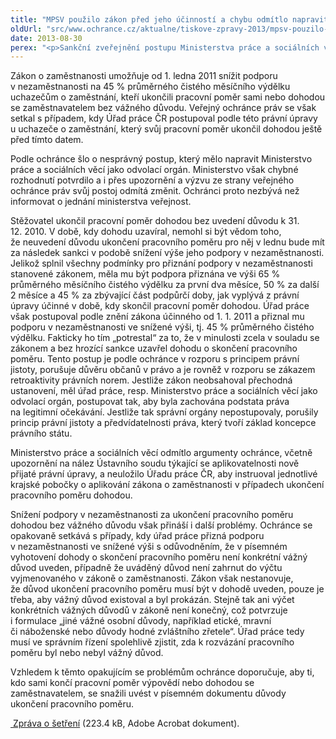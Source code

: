 ```yaml
---
title: "MPSV použilo zákon před jeho účinností a chybu odmítlo napravit"
oldUrl: "src/www.ochrance.cz/aktualne/tiskove-zpravy-2013/mpsv-pouzilo-zakon-pred-jeho-ucinnosti-a-chybu-odmitlo-napravit"
date: 2013-08-30
perex: "<p>Sankční zveřejnění postupu Ministerstva práce a sociálních věcí, které potvrdilo chybné rozhodnutí o snížení podpory v nezaměstnanosti za ukončení pracovního poměru dohodou. Svůj postoj ministerstvo odmítá změnit.</p>"
---
```


<!-- imported from the old website -->

<p>Zákon o zaměstnanosti umožňuje od 1. ledna 2011 snížit podporu v nezaměstnanosti na 45 % průměrného čistého měsíčního výdělku uchazečům o zaměstnání, kteří ukončili pracovní poměr sami nebo dohodou se zaměstnavatelem bez vážného důvodu. Veřejný ochránce práv se však setkal s případem, kdy Úřad práce ČR postupoval podle této právní úpravy u uchazeče o zaměstnání, který svůj pracovní poměr ukončil dohodou ještě před tímto datem.</p><p>Podle ochránce šlo o nesprávný postup, který mělo napravit Ministerstvo práce a sociálních věcí jako odvolací orgán. Ministerstvo však chybné rozhodnutí potvrdilo a i přes upozornění a výzvu ze strany veřejného ochránce práv svůj postoj odmítá změnit. Ochránci proto nezbývá než informovat o jednání ministerstva veřejnost.</p><p>Stěžovatel ukončil pracovní poměr dohodou bez uvedení důvodu k 31. 12. 2010. V době, kdy dohodu uzavíral, nemohl si být vědom toho, že neuvedení důvodu ukončení pracovního poměru pro něj v lednu bude mít za následek sankci v podobě snížení výše jeho podpory v nezaměstnanosti. Jelikož splnil všechny podmínky pro přiznání podpory v nezaměstnanosti stanovené zákonem, měla mu být podpora přiznána ve výši 65 % průměrného měsíčního čistého výdělku za první dva měsíce, 50 % za další 2 měsíce a 45 % za zbývající část podpůrčí doby, jak vyplývá z právní úpravy účinné v době, kdy skončil pracovní poměr dohodou. Úřad práce však postupoval podle znění zákona účinného od 1. 1. 2011 a přiznal mu podporu v nezaměstnanosti ve snížené výši, tj. 45 % průměrného čistého výdělku. Fakticky ho tím „potrestal“ za to, že v minulosti zcela v souladu se zákonem a bez hrozící sankce uzavřel dohodu o skončení pracovního poměru. Tento postup je podle ochránce v rozporu s principem právní jistoty, porušuje důvěru občanů v právo a je rovněž v rozporu se zákazem retroaktivity právních norem. Jestliže zákon neobsahoval přechodná ustanovení, měl úřad práce, resp. Ministerstvo práce a sociálních věcí jako odvolací orgán, postupovat tak, aby byla zachována podstata práva na legitimní očekávání. Jestliže tak správní orgány nepostupovaly, porušily princip právní jistoty a předvídatelnosti práva, který tvoří základ koncepce právního státu.</p><p>Ministerstvo práce a sociálních věcí odmítlo argumenty ochránce, včetně upozornění na nález Ústavního soudu týkající se aplikovatelnosti nově přijaté právní úpravy, a neuložilo Úřadu práce ČR, aby instruoval jednotlivé krajské pobočky o aplikování zákona o zaměstnanosti v případech ukončení pracovního poměru dohodou.</p><p>Snížení podpory v nezaměstnanosti za ukončení pracovního poměru dohodou bez vážného důvodu však přináší i další problémy. Ochránce se opakovaně setkává s případy, kdy úřad práce přizná podporu v nezaměstnanosti ve snížené výši s odůvodněním, že v písemném vyhotovení dohody o skončení pracovního poměru není konkrétní vážný důvod uveden, případně že uváděný důvod není zahrnut do výčtu vyjmenovaného v zákoně o zaměstnanosti. Zákon však nestanovuje, že důvod ukončení pracovního poměru musí být v dohodě uveden, pouze je třeba, aby vážný důvod existoval a byl prokázán. Stejně tak ani výčet konkrétních vážných důvodů v zákoně není konečný, což potvrzuje i formulace „jiné vážné osobní důvody, například etické, mravní či náboženské nebo důvody hodné zvláštního zřetele“. Úřad práce tedy musí ve správním řízení spolehlivě zjistit, zda k rozvázání pracovního poměru byl nebo nebyl vážný důvod.</p><p>Vzhledem k těmto opakujícím se problémům ochránce doporučuje, aby ti, kdo sami končí pracovní poměr výpovědí nebo dohodou se zaměstnavatelem, se snažili uvést v písemném dokumentu důvody ukončení pracovního poměru.</p><p><a title="Otevření do nového okna" href="https://www.ochrance.cz/fileadmin/user_upload/STANOVISKA/prace_a_zamestnanost/Urad_prace/4416-2011-PS-ZZ.pdf" target="_blank"><img alt="" src="https://www.ochrance.cz/typo3/ext/od_linkdesc/icons/pdf.gif" class="od_linkdesc_icon" /> Zpráva o šetření</a> (223.4 kB, Adobe Acrobat dokument).</p>
